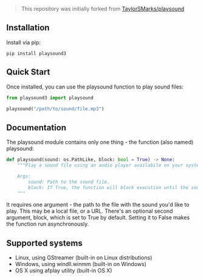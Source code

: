 > This repository was initially forked from [TaylorSMarks/playsound](https://github.com/TaylorSMarks/playsound/blob/master/playsound.py)

## Installation

Install via pip:

```
pip install playsound3
```

## Quick Start

Once installed, you can use the playsound function to play sound files:

```python
from playsound3 import playsound

playsound("/path/to/sound/file.mp3")
```

## Documentation

The playsound module contains only one thing - the function (also named) playsound:

```python
def playsound(sound: os.PathLike, block: bool = True) -> None:
    """Play a sound file using an audio player availabile on your system.

    Args:
        sound: Path to the sound file.
        block: If True, the function will block execution until the sound finishes playing.
    """
```

It requires one argument - the path to the file with the sound you'd like to play. This may be a local file, or a URL.
There's an optional second argument, block, which is set to True by default. Setting it to False makes the function run asynchronously.

## Supported systems

* Linux, using GStreamer (built-in on Linux distributions)
* Windows, using windll.winmm (built-in on Windows)
* OS X using afplay utility (built-in OS X)
